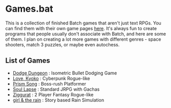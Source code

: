 # Games.bat

This is a collection of finished Batch games that aren't just text RPGs. You can find them with their own game pages [here](https://lowsun.itch.io/). It's always fun to create programs that people usually don't associate with Batch, and here are some of them. I plan on creating a lot more games with different genres - space shooters, match 3 puzzles, or maybe even autochess.

## List of Games
* [Dodge Dungeon](DodgeDungeon) : Isometric Bullet Dodging Game
* [Love, Kyoko](LoveKyoko) : Cyberpunk Rogue-like
* [Prism Song](PrismSong) : Boss-rush Platformer
* [Soul Lapse](SoulLapse) : Standard JRPG with Gachas
* [Ziggurat](Ziggurat) : 2 Player Fantasy Rogue-like
* [girl & the rain](girl&therain) : Story based Rain Simulation
